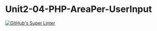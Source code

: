 # Unit2-04-PHP-AreaPer-UserInput
[![GitHub's Super Linter](https://github.com/ICS2O-Programming-MariaG/Unit2-04-PHP-AreaPer-UserInput/workflows/GitHub's%20Super%20Linter/badge.svg)](https://github.com/ICS2O-Programming-MariaG/Unit2-04-PHP-AreaPer-UserInput/actions)